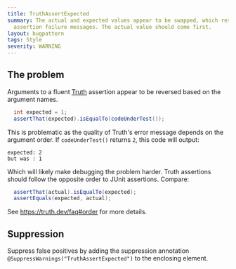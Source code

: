 ```yaml
---
title: TruthAssertExpected
summary: The actual and expected values appear to be swapped, which results in poor
  assertion failure messages. The actual value should come first.
layout: bugpattern
tags: Style
severity: WARNING
---
```


<!--
*** AUTO-GENERATED, DO NOT MODIFY ***
To make changes, edit the @BugPattern annotation or the explanation in docs/bugpattern.
-->


## The problem
Arguments to a fluent [Truth][truth] assertion appear to be reversed based on
the argument names.

```java
  int expected = 1;
  assertThat(expected).isEqualTo(codeUnderTest());
```

This is problematic as the quality of Truth's error message depends on the
argument order. If `codeUnderTest()` returns `2`, this code will output:

```
expected: 2
but was : 1
```

Which will likely make debugging the problem harder. Truth assertions should
follow the opposite order to JUnit assertions. Compare:

```java
  assertThat(actual).isEqualTo(expected);
  assertEquals(expected, actual);
```

See https://truth.dev/faq#order for more details.

[truth]: https://truth.dev

## Suppression
Suppress false positives by adding the suppression annotation `@SuppressWarnings("TruthAssertExpected")` to the enclosing element.
